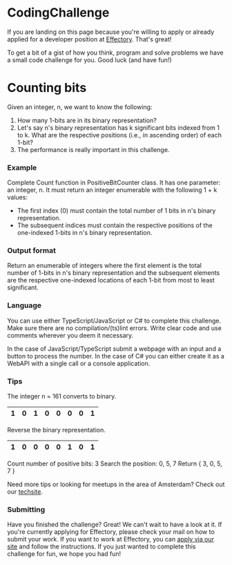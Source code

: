 # CodingChallenge
If you are landing on this page because you're willing to apply or already applied for a developer position at [Effectory](http://www.effectory.com/). That's great!

To get a bit of a gist of how you think, program and solve problems we have a small code challenge for you. Good luck (and have fun!)

# Counting bits
Given an integer, n, we want to know the following:
1. How many 1-bits are in its binary representation?
2. Let's say n's binary representation has k significant bits indexed from 1 to k. What are the respective positions (i.e., in ascending order) of each 1-bit?
3. The performance is really important in this challenge.


### Example

Complete Count function in PositiveBitCounter class. It has one parameter: an integer, n. It must return an integer enumerable with the following 1 + k values:
* The first index (0) must contain the total number of 1 bits in n's binary representation.
* The subsequent indices must contain the respective positions of the one-indexed 1-bits in n's binary representation.

### Output format

Return an enumerable of integers where the first element is the total number of 1-bits in n's binary representation and the subsequent elements are the respective one-indexed locations of each 1-bit from most to least significant.

### Language

You can use either TypeScript/JavaScript or C# to complete this challenge. Make sure there are no compilation/(ts)lint errors. Write clear code and use comments wherever you deem it necessary.

In the case of JavaScript/TypeScript submit a webpage with an input and a button to process the number. In the case of C# you can either create it as a WebAPI with a single call or a console application.


### Tips

The integer n = 161 converts to binary.

1 | 0 | 1 | 0 | 0 | 0 | 0 | 1
---|---|---|---|---|---|---| ---|

Reverse the binary representation.

1 | 0 | 0 | 0 | 0 | 1 | 0 | 1
---|---|---|---|---|---|---| ---|

Count number of positive bits: 3
Search the position: 0, 5, 7
Return { 3, 0, 5, 7 }


Need more tips or looking for meetups in the area of Amsterdam? Check out our [techsite](http://tech.effectory.com/).


### Submitting

Have you finished the challenge? Great! We can't wait to have a look at it. If you're currently applying for Effectory, please check your mail on how to submit your work. If you want to work at Effectory, you can [apply via our site](https://www.effectory.com/careers/software-developer/) and follow the instructions. If you just wanted to complete this challenge for fun, we hope you had fun!
